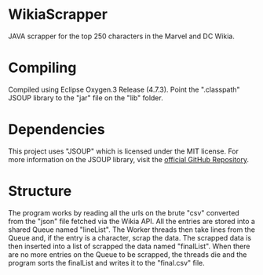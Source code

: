 # WikiaScrapper
JAVA scrapper for the top 250 characters in the Marvel and DC Wikia.

# Compiling
Compiled using Eclipse Oxygen.3 Release (4.7.3). 
Point the ".classpath" JSOUP library to the "jar" file on the "lib" folder.

# Dependencies
This project uses "JSOUP" which is licensed under the MIT license. For more information on the JSOUP library, visit the [official GitHub Repository](https://github.com/jhy/jsoup).

# Structure
The program works by reading all the urls on the brute "csv" converted from the "json" file fetched via the Wikia API. All the entries are stored into a shared Queue named "lineList". The Worker threads then take lines from the Queue and, if the entry is a character, scrap the data. The scrapped data is then inserted into a list of scrapped the data named "finalList". When there are no more entries on the Queue to be scrapped, the threads die and the program sorts the finalList and writes it to the "final.csv" file.
